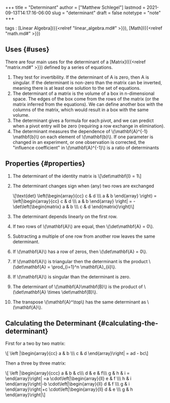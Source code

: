 +++
title = "Determinant"
author = ["Matthew Schlegel"]
lastmod = 2021-09-13T14:17:16-06:00
slug = "determinant"
draft = false
notetype = "note"
+++

tags
: [Linear Algebra]({{<relref "linear_algebra.md#" >}}), [Math]({{<relref "math.md#" >}})


## Uses {#uses}

There are four main uses for the determinant of a [Matrix]({{<relref "matrix.md#" >}}) defined by a series of equations.

1.  They test for invertibility. If the determinant of A is zero, then A is singular. If the determinant is non-zero than the matrix can be inverted, meaning there is at least one solution to the set of equations.
2.  The determinant of a matrix is the volume of a box in n-dimensional space. The edges of the box come from the rows of the matrix (or the matrix inferred from the equations). We can define another box with the columns of the matrix, which would result in a box with the same volume.
3.  The determinant gives a formula for each pivot, and we can predict when a pivot entry will be zero (requiring a row exchange in elimination).
4.  The determinant measures the dependence of \\(\mathbf{A}^{-1} \mathbf{b}\\) on each element of \\(\mathbf{b}\\). If one parameter is changed in an experiment, or one observation is corrected, the "influence coefficient" in \\(\mathbf{A}^{-1}\\) is a ratio of determinants


## Properties {#properties}

1.  The determinant of the identity matrix is
    \\[\det\mathbf{I} = 1\\]
2.  The determinant changes sign when (any) two rows are exchanged

    \\[\text{det} \left(\begin{array}{cc}
            c & d \\\\\\
            a & b
            \end{array} \right) = \left|\begin{array}{cc}
            c & d \\\\\\
            a & b
            \end{array} \right| = -\det\left(\begin{matrix}
            a & b \\\\\\
            c & d \end{matrix}\right)\\]

3.  The determinant depends linearly on the first row.
4.  If two rows of \\(\mathbf{A}\\) are equal, then \\(\det\mathbf{A} = 0\\).
5.  Subtracting a multiple of one row from another row leaves the same determinant.
6.  If \\(\mathbf{A}\\) has a row of zeros, then \\(\det\mathbf{A} = 0\\).
7.  If \\(\mathbf{A}\\) is triangular then the determinant is the product \\(\det\mathbf{A} = \prod\_{i=1}^n \mathbf{A}\_{ii}\\).
8.  If \\(\mathbf{A}\\) is singular than the determinant is zero.
9.  The determinant of \\(\mathbf{A}\mathbf{B}\\) is the product of \\(\det\mathbf{A} \times \det\mathbf{B}\\).
10. The transpose \\(\mathbf{A}^\top\\) has the same determinant as \\(\mathbf{A}\\).


## Calculating the Determinant {#calculating-the-determinant}

First for a two by two matrix:

\\[ \left |\begin{array}{cc}
  a & b \\\\\\
  c & d
  \end{array}\right| = ad - bc\\]

Then a three by three matrix:

\\[ \left |\begin{array}{ccc}
  a & b & c\\\\\\
  d & e & f\\\\\\
  g & h & i =
  \end{array}\right| =a \cdot\left|\begin{array}{ll}
e & f \\\\\\
h & i
\end{array}\right|-b \cdot\left|\begin{array}{ll}
d & f \\\\\\
g & i
\end{array}\right|+c \cdot\left|\begin{array}{ll}
d & e \\\\\\
g & h
\end{array}\right|\\]
